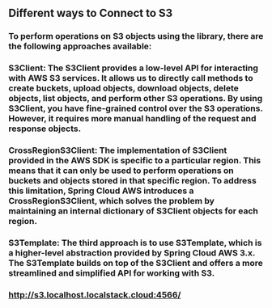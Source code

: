 ## Different ways to Connect to S3
### To perform operations on S3 objects using the library, there are the following approaches available:

### S3Client: The S3Client provides a low-level API for interacting with AWS S3 services. It allows us to directly call methods to create buckets, upload objects, download objects, delete objects, list objects, and perform other S3 operations. By using S3Client, you have fine-grained control over the S3 operations. However, it requires more manual handling of the request and response objects.
### CrossRegionS3Client: The implementation of S3Client provided in the AWS SDK is specific to a particular region. This means that it can only be used to perform operations on buckets and objects stored in that specific region. To address this limitation, Spring Cloud AWS introduces a CrossRegionS3Client, which solves the problem by maintaining an internal dictionary of S3Client objects for each region.
### S3Template: The third approach is to use S3Template, which is a higher-level abstraction provided by Spring Cloud AWS 3.x. The S3Template builds on top of the S3Client and offers a more streamlined and simplified API for working with S3.
### http://s3.localhost.localstack.cloud:4566/